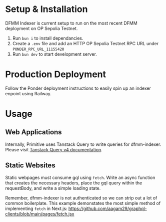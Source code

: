 # Setup & Installation
DFMM Indexer is current setup to run on the most recent DFMM deployment on OP Sepolia Testnet.

1. Run `bun i` to install dependancies.
2. Create a `.env` file and add an HTTP OP Sepolia Testnet RPC URL under `PONDER_RPC_URL_11155420`
3. Run `bun dev` to start development server.

# Production Deployment
Follow the Ponder deployment instructions to easily spin up an indexer enpoint using Railway.


# Usage 
## Web Applications
Internally, Primitive uses Tanstack Query to write queries for dfmm-indexer. Please visit [Tanstack Query v4 documentation](https://tanstack.com/query/v4).

## Static Websites
Static webpages must consume gql using `fetch`.  Write an async function that creates the necessary headers, place the gql query within the requestBody, and write a simple loading state.

Remember, dfmm-indexer is not authenticated so we can strip out a lot of common boilerplate. This example demonstates the most simple method of implementing `fetch` in Next.js:
https://github.com/aagam29/graphql-clients/blob/main/pages/fetch.jsx